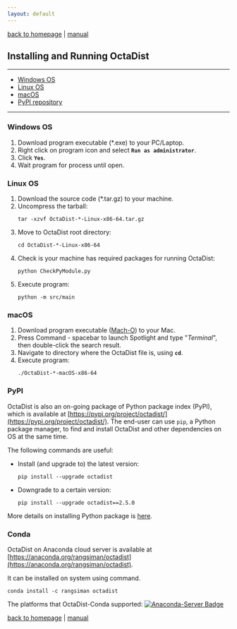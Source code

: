 ```yaml
---
layout: default
---
```

[back to homepage](./) | [manual](./manual.md)

## Installing and Running OctaDist
***

- [Windows OS](#windows-os)
- [Linux OS](#linux-os)
- [macOS](#macos)
- [PyPI repository](#pypi)

***

### Windows OS

1. Download program executable (\*.exe) to your PC/Laptop.
2. Right click on program icon and select **`Run as administrator`**.
3. Click **`Yes`**.
4. Wait program for process until open.

### Linux OS

1. Download the source code (*.tar.gz) to your machine.
2. Uncompress the tarball: 
   ```
   tar -xzvf OctaDist-*-Linux-x86-64.tar.gz
   ```
3. Move to OctaDist root directory:
   ```
   cd OctaDist-*-Linux-x86-64
   ```
4. Check is your machine has required packages for running OctaDist:
   ```
   python CheckPyModule.py
   ```
5. Execute program:
   ```
   python -m src/main
   ```

### macOS

1. Download program executable ([Mach-O](https://en.wikipedia.org/wiki/Mach-O)) to your Mac.
2. Press Command - spacebar to launch Spotlight and type "*Terminal*", then double-click the search result.
3. Navigate to directory where the OctaDist file is, using **`cd`**.
4. Execute program:
   ```
   ./OctaDist-*-macOS-x86-64
   ```

### PyPI

OctaDist is also an on-going package of Python package index (PyPI), which is available at [https://pypi.org/project/octadist/](https://pypi.org/project/octadist/).
The end-user can use `pip`, a Python package manager, to find and install OctaDist and other dependencies on OS at the same time.

The following commands are useful:
- Install (and upgrade to) the latest version: 
  ```
  pip install --upgrade octadist
  ```
- Downgrade to a certain version:
  ```
  pip install --upgrade octadist==2.5.0
  ```

More details on installing Python package is [here](https://packaging.python.org/tutorials/installing-packages/).

### Conda

OctaDist on Anaconda cloud server is available at [https://anaconda.org/rangsiman/octadist](https://anaconda.org/rangsiman/octadist). 

It can be installed on system using command.

```
conda install -c rangsiman octadist 
```

The platforms that OctaDist-Conda supported: [![Anaconda-Server Badge](https://anaconda.org/rangsiman/octadist/badges/platforms.svg)](https://anaconda.org/rangsiman/octadist)

[back to homepage](./) | [manual](./manual.md)

